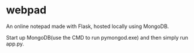 # webpad
An online notepad made with Flask, hosted locally using MongoDB.

Start up MongoDB(use the CMD to run pymongod.exe) and then simply run app.py.

